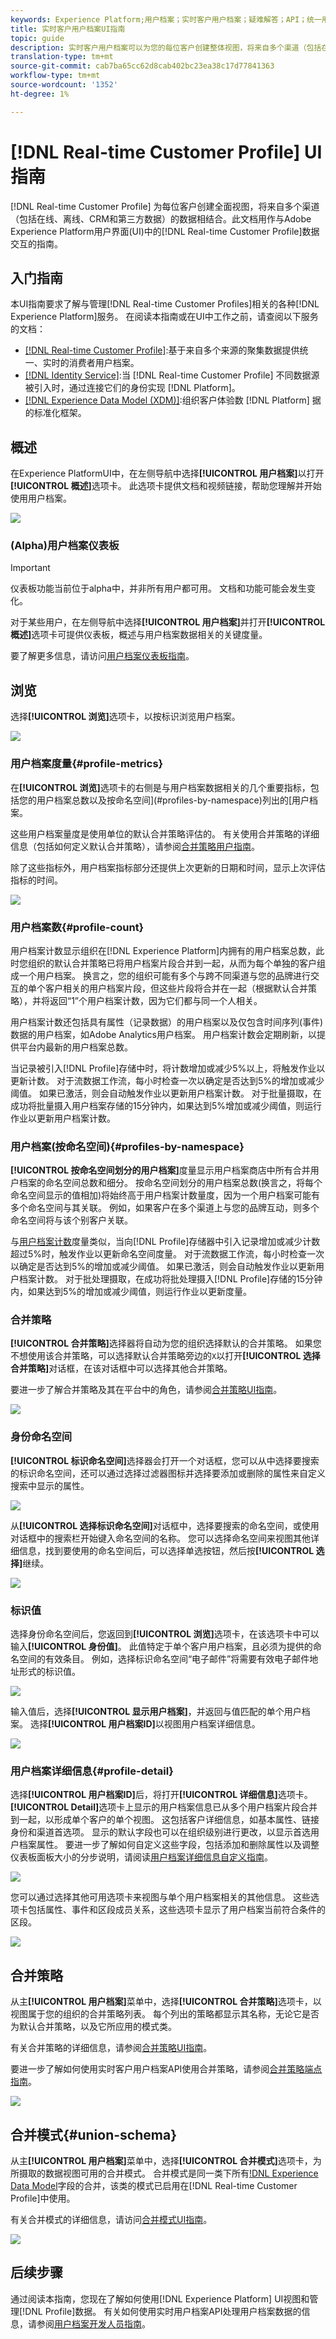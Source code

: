 ```yaml
---
keywords: Experience Platform;用户档案；实时客户用户档案；疑难解答；API；统一用户档案；统一用户档案；统一用户档案;模式;rtcp；启用用户档案；启用用户档案;合并合并;用户档案合并;用户档案
title: 实时客户用户档案UI指南
topic: guide
description: 实时客户用户档案可以为您的每位客户创建整体视图，将来自多个渠道（包括在线、离线、CRM和第三方数据）的数据相结合。 此文档可作为与Adobe Experience Platform用户界面中实时用户档案交互的指南。
translation-type: tm+mt
source-git-commit: cab7ba65cc62d8cab402bc23ea38c17d77841363
workflow-type: tm+mt
source-wordcount: '1352'
ht-degree: 1%

---
```



# [!DNL Real-time Customer Profile] UI指南

[!DNL Real-time Customer Profile] 为每位客户创建全面视图，将来自多个渠道（包括在线、离线、CRM和第三方数据）的数据相结合。此文档用作与Adobe Experience Platform用户界面(UI)中的[!DNL Real-time Customer Profile]数据交互的指南。

## 入门指南

本UI指南要求了解与管理[!DNL Real-time Customer Profiles]相关的各种[!DNL Experience Platform]服务。 在阅读本指南或在UI中工作之前，请查阅以下服务的文档：

* [[!DNL Real-time Customer Profile]](../home.md):基于来自多个来源的聚集数据提供统一、实时的消费者用户档案。
* [[!DNL Identity Service]](../../identity-service/home.md):当 [!DNL Real-time Customer Profile] 不同数据源被引入时，通过连接它们的身份实现 [!DNL Platform]。
* [[!DNL Experience Data Model (XDM)]](../../xdm/home.md):组织客户体验数 [!DNL Platform] 据的标准化框架。

## 概述

在Experience PlatformUI中，在左侧导航中选择&#x200B;**[!UICONTROL 用户档案]**&#x200B;以打开&#x200B;**[!UICONTROL 概述]**&#x200B;选项卡。 此选项卡提供文档和视频链接，帮助您理解并开始使用用户档案。

![](../images/user-guide/profiles-overview.png)

### (Alpha)用户档案仪表板

>[!IMPORTANT]
>
>仪表板功能当前位于alpha中，并非所有用户都可用。 文档和功能可能会发生变化。

对于某些用户，在左侧导航中选择&#x200B;**[!UICONTROL 用户档案]**&#x200B;并打开&#x200B;**[!UICONTROL 概述]**&#x200B;选项卡可提供仪表板，概述与用户档案数据相关的关键度量。

要了解更多信息，请访问[用户档案仪表板指南](profile-dashboard.md)。

## 浏览

选择&#x200B;**[!UICONTROL 浏览]**&#x200B;选项卡，以按标识浏览用户档案。

![](../images/user-guide/profiles-browse.png)

### 用户档案度量{#profile-metrics}

在&#x200B;**[!UICONTROL 浏览]**&#x200B;选项卡的右侧是与用户档案数据相关的几个重要指标，包括您的用户档案总数[](#profile-count)以及按命名空间](#profiles-by-namespace)列出的[用户档案。

这些用户档案量度是使用单位的默认合并策略评估的。 有关使用合并策略的详细信息（包括如何定义默认合并策略），请参阅[合并策略用户指南](merge-policies.md)。

除了这些指标外，用户档案指标部分还提供上次更新的日期和时间，显示上次评估指标的时间。

![](../images/user-guide/profiles-profile-metrics.png)

### 用户档案数{#profile-count}

用户档案计数显示组织在[!DNL Experience Platform]内拥有的用户档案总数，此时您组织的默认合并策略已将用户档案片段合并到一起，从而为每个单独的客户组成一个用户档案。 换言之，您的组织可能有多个与跨不同渠道与您的品牌进行交互的单个客户相关的用户档案片段，但这些片段将合并在一起（根据默认合并策略），并将返回“1”个用户档案计数，因为它们都与同一个人相关。

用户档案计数还包括具有属性（记录数据）的用户档案以及仅包含时间序列(事件)数据的用户档案，如Adobe Analytics用户档案。 用户档案计数会定期刷新，以提供平台内最新的用户档案总数。

当记录被引入[!DNL Profile]存储中时，将计数增加或减少5%以上，将触发作业以更新计数。 对于流数据工作流，每小时检查一次以确定是否达到5%的增加或减少阈值。 如果已激活，则会自动触发作业以更新用户档案计数。 对于批量摄取，在成功将批量摄入用户档案存储的15分钟内，如果达到5%增加或减少阈值，则运行作业以更新用户档案计数。

### 用户档案(按命名空间){#profiles-by-namespace}

**[!UICONTROL 按命名空间划分的用户档案]**&#x200B;度量显示用户档案商店中所有合并用户档案的命名空间总数和细分。 按命名空间划分的用户档案总数(换言之，将每个命名空间显示的值相加)将始终高于用户档案计数量度，因为一个用户档案可能有多个命名空间与其关联。 例如，如果客户在多个渠道上与您的品牌互动，则多个命名空间将与该个别客户关联。

与[用户档案计数](#profile-count)度量类似，当向[!DNL Profile]存储器中引入记录增加或减少计数超过5%时，触发作业以更新命名空间度量。 对于流数据工作流，每小时检查一次以确定是否达到5%的增加或减少阈值。 如果已激活，则会自动触发作业以更新用户档案计数。 对于批处理摄取，在成功将批处理摄入[!DNL Profile]存储的15分钟内，如果达到5%的增加或减少阈值，则运行作业以更新度量。

### 合并策略

**[!UICONTROL 合并策略]**&#x200B;选择器将自动为您的组织选择默认的合并策略。 如果您不想使用该合并策略，可以选择默认合并策略旁边的`X`以打开&#x200B;**[!UICONTROL 选择合并策略]**&#x200B;对话框，在该对话框中可以选择其他合并策略。

要进一步了解合并策略及其在平台中的角色，请参阅[合并策略UI指南](merge-policies.md)。

![](../images/user-guide/profiles-search-merge-policy.png)

### 身份命名空间

**[!UICONTROL 标识命名空间]**&#x200B;选择器会打开一个对话框，您可以从中选择要搜索的标识命名空间，还可以通过选择过滤器图标并选择要添加或删除的属性来自定义搜索中显示的属性。

![](../images/user-guide/profiles-search-filter.png)

从&#x200B;**[!UICONTROL 选择标识命名空间]**&#x200B;对话框中，选择要搜索的命名空间，或使用对话框中的搜索栏开始键入命名空间的名称。 您可以选择命名空间来视图其他详细信息，找到要使用的命名空间后，可以选择单选按钮，然后按&#x200B;**[!UICONTROL 选择]**&#x200B;继续。

![](../images/user-guide/profiles-select-identity-namespace.png)

### 标识值

选择身份命名空间后，您返回到&#x200B;**[!UICONTROL 浏览]**&#x200B;选项卡，在该选项卡中可以输入&#x200B;**[!UICONTROL 身份值]**。 此值特定于单个客户用户档案，且必须为提供的命名空间的有效条目。 例如，选择标识命名空间“电子邮件”将需要有效电子邮件地址形式的标识值。

![](../images/user-guide/profiles-show-profile.png)

输入值后，选择&#x200B;**[!UICONTROL 显示用户档案]**，并返回与值匹配的单个用户档案。 选择&#x200B;**[!UICONTROL 用户档案ID]**&#x200B;以视图用户档案详细信息。

![](../images/user-guide/profiles-display-profile.png)

### 用户档案详细信息{#profile-detail}

选择&#x200B;**[!UICONTROL 用户档案ID]**&#x200B;后，将打开&#x200B;**[!UICONTROL 详细信息]**&#x200B;选项卡。 **[!UICONTROL Detail]**&#x200B;选项卡上显示的用户档案信息已从多个用户档案片段合并到一起，以形成单个客户的单个视图。 这包括客户详细信息，如基本属性、链接身份和渠道首选项。 显示的默认字段也可以在组织级别进行更改，以显示首选用户档案属性。 要进一步了解如何自定义这些字段，包括添加和删除属性以及调整仪表板面板大小的分步说明，请阅读[用户档案详细信息自定义指南](profile-customization.md)。

![](../images/user-guide/profiles-profile-detail.png)

您可以通过选择其他可用选项卡来视图与单个用户档案相关的其他信息。 这些选项卡包括属性、事件和区段成员关系，这些选项卡显示了用户档案当前符合条件的区段。

![](../images/user-guide/profiles-attributes-events-segments.png)

## 合并策略

从主&#x200B;**[!UICONTROL 用户档案]**&#x200B;菜单中，选择&#x200B;**[!UICONTROL 合并策略]**&#x200B;选项卡，以视图属于您的组织的合并策略列表。 每个列出的策略都显示其名称，无论它是否为默认合并策略，以及它所应用的模式类。

有关合并策略的详细信息，请参阅[合并策略UI指南](merge-policies.md)。

要进一步了解如何使用实时客户用户档案API使用合并策略，请参阅[合并策略端点指南](../api/merge-policies.md)。

![](../images/user-guide/profiles-merge-policies.png)

## 合并模式{#union-schema}

从主&#x200B;**[!UICONTROL 用户档案]**&#x200B;菜单中，选择&#x200B;**[!UICONTROL 合并模式]**&#x200B;选项卡，为所摄取的数据视图可用的合并模式。 合并模式是同一类下所有[!DNL Experience Data Model](XDM)字段的合并，该类的模式已启用在[!DNL Real-time Customer Profile]中使用。

有关合并模式的详细信息，请访问[合并模式UI指南](union-schema.md)。

![](../images/user-guide/profiles-union-schema.png)

## 后续步骤

通过阅读本指南，您现在了解如何使用[!DNL Experience Platform] UI视图和管理[!DNL Profile]数据。 有关如何使用实时用户档案API处理用户档案数据的信息，请参阅[用户档案开发人员指南](../api/overview.md)。